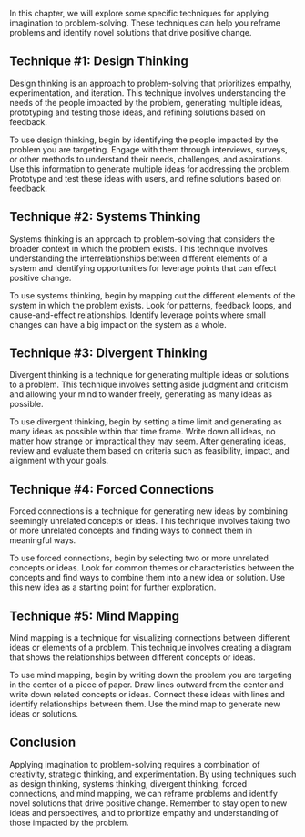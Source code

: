 
In this chapter, we will explore some specific techniques for applying imagination to problem-solving. These techniques can help you reframe problems and identify novel solutions that drive positive change.

Technique #1: Design Thinking
-----------------------------

Design thinking is an approach to problem-solving that prioritizes empathy, experimentation, and iteration. This technique involves understanding the needs of the people impacted by the problem, generating multiple ideas, prototyping and testing those ideas, and refining solutions based on feedback.

To use design thinking, begin by identifying the people impacted by the problem you are targeting. Engage with them through interviews, surveys, or other methods to understand their needs, challenges, and aspirations. Use this information to generate multiple ideas for addressing the problem. Prototype and test these ideas with users, and refine solutions based on feedback.

Technique #2: Systems Thinking
------------------------------

Systems thinking is an approach to problem-solving that considers the broader context in which the problem exists. This technique involves understanding the interrelationships between different elements of a system and identifying opportunities for leverage points that can effect positive change.

To use systems thinking, begin by mapping out the different elements of the system in which the problem exists. Look for patterns, feedback loops, and cause-and-effect relationships. Identify leverage points where small changes can have a big impact on the system as a whole.

Technique #3: Divergent Thinking
--------------------------------

Divergent thinking is a technique for generating multiple ideas or solutions to a problem. This technique involves setting aside judgment and criticism and allowing your mind to wander freely, generating as many ideas as possible.

To use divergent thinking, begin by setting a time limit and generating as many ideas as possible within that time frame. Write down all ideas, no matter how strange or impractical they may seem. After generating ideas, review and evaluate them based on criteria such as feasibility, impact, and alignment with your goals.

Technique #4: Forced Connections
--------------------------------

Forced connections is a technique for generating new ideas by combining seemingly unrelated concepts or ideas. This technique involves taking two or more unrelated concepts and finding ways to connect them in meaningful ways.

To use forced connections, begin by selecting two or more unrelated concepts or ideas. Look for common themes or characteristics between the concepts and find ways to combine them into a new idea or solution. Use this new idea as a starting point for further exploration.

Technique #5: Mind Mapping
--------------------------

Mind mapping is a technique for visualizing connections between different ideas or elements of a problem. This technique involves creating a diagram that shows the relationships between different concepts or ideas.

To use mind mapping, begin by writing down the problem you are targeting in the center of a piece of paper. Draw lines outward from the center and write down related concepts or ideas. Connect these ideas with lines and identify relationships between them. Use the mind map to generate new ideas or solutions.

Conclusion
----------

Applying imagination to problem-solving requires a combination of creativity, strategic thinking, and experimentation. By using techniques such as design thinking, systems thinking, divergent thinking, forced connections, and mind mapping, we can reframe problems and identify novel solutions that drive positive change. Remember to stay open to new ideas and perspectives, and to prioritize empathy and understanding of those impacted by the problem.
